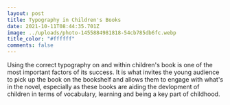 ```yaml
---
layout: post
title: Typography in Children's Books
date: 2021-10-11T08:44:35.701Z
image: ../uploads/photo-1455884981818-54cb785db6fc.webp
title_color: "#ffffff"
comments: false
---
```

Using the correct typography on and within children's book is one of the most important factors of its success. It is what invites the young audience to pick up the book on the bookshelf and allows them to engage with what's in the novel, especially as these books are aiding the devlopment of children in terms of vocabulary, learning and being a key part of childhood.